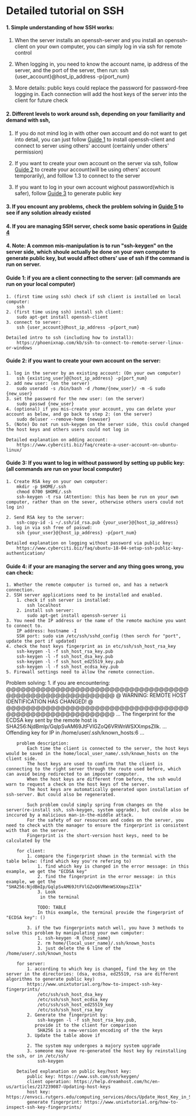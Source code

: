 # Detailed tutorial on SSH

#### 1. Simple understanding of how SSH works: 
1. When the server installs an openssh-server and you install an openssh-client on your own computer, you can simply log in via ssh for remote control

2. When logging in, you need to know the account name, ip address of the server, and the port of the server, then run: 
        ssh {user_account}@host_ip_address -p{port_num}  

3. More details: public keys could replace the password for password-free logging in. Each connection will add the host keys of the server into the client for future check  


#### 2. Different levels to work around ssh, depending on your familiarity and demand with ssh, 
1. If you do not mind log in with other own account and do not want to get into detail, you can just follow [Guide 1](#Guide-1) to install openssh-client and connect to server using others' account (certainly under others' permission)

2. If you want to create your own account on the server via ssh, follow [Guide 2](#Guide-2) to create your account(will be using others' account temporarily), and folllow 1.3 to connect to the server

3. If you want to log in your own account wighout password(which is safer), follow [Guide 3](#Guide-3) to generate public key


#### 3. If you encount any problems, check the problem solving in [Guide 5](#guide-5) to see if any solution already existed

#### 4. If you are managing SSH server, check some basic operations in [Guide 4](#guide-4)


#### 4. Note: A common mis-manipulation is to run "ssh-keygen" on the server side, which shoule actually be done on your own computer to generate public key, but would affect others' use of ssh if the command is run on server.


#### Guide 1: if you are a client connecting to the server: (all commands are run on your local computer)
    1. (first time using ssh) check if ssh client is installed on local computer:
        ssh
    2. (first time using ssh) install ssh client:
        sudo apt-get install openssh-client
    3. connect to server:
        ssh {user_account}@host_ip_address -p{port_num}

    Detailed intro to ssh (including how to install): 
        https://phoenixnap.com/kb/ssh-to-connect-to-remote-server-linux-or-windows
        
#### Guide 2: if you want to create your own account on the server:
    1. log in the server by an existing account: (On your own computer)
        ssh {existing_user}@{host_ip_address} -p{port_num}
    2. add new user: (on the server)
        sudo useradd -s /bin/bash -d /home/{new_user}/ -m -G sudo {new_user}
    3. set the password for the new user: (on the server)
        sudo passwd {new_user}
    4. (optional) if you mis-create your account, you can delete your account as below, and go back to step 2: (on the server)
        sudo deluser --remove-home {newuser}
    5. (Note) Do not run ssh-keygen on the server side, this could changed the host keys and others users could not log in

    Detailed explanation on adding account: 
        https://www.cyberciti.biz/faq/create-a-user-account-on-ubuntu-linux/
    
#### Guide 3: If you want to log in without password by setting up public key: (all commands are run on your local computer)
    1. Create RSA key on your own computer:
        mkdir -p $HOME/.ssh
        chmod 0700 $HOME/.ssh
        ssh-keygen -t rsa (Attention: this has been be run on your own computer, rather than on the sever, otherwise others users could not log in)

    2. Send RSA key to the server:
        ssh-copy-id -i ~/.ssh/id_rsa.pub {your_user}@{host_ip_address}
    3. log in via ssh free of passwd:
        ssh {your_user}@{host_ip_address} -p{port_num}

    Detailed explanation on logging without password via public key:
        https://www.cyberciti.biz/faq/ubuntu-18-04-setup-ssh-public-key-authentication/


#### Guide 4: if your are managing the server and any thing goes wrong, you can check:
    1. Whether the remote computer is turned on, and has a network connection.
    2. SSH server applications need to be installed and enabled.
        1. check if ssh server is installed: 
            ssh localhost
        2. install ssh server: 
            sudo apt-get install openssh-server ii
    3. You need the IP address or the name of the remote machine you want to connect to.
        IP address: hostname -I
        SSH port: sudo vim /etc/ssh/sshd_config (then serch for "port", update the port if updated)
    4. check the host keys fingerprint as in etc/ssh/ssh_host_rsa_key
        ssh-keygen -l -f ssh_host_rsa_key.pub
        ssh-keygen -l -f ssh_host_dsa_key.pub
        ssh-keygen -l -f ssh_host_ed25519_key.pub
        ssh-keygen -l -f ssh_host_ecdsa_key.pub
    5. Firewall settings need to allow the remote connection.

Problem solving:
        1. if you are encountering:
        @@@@@@@@@@@@@@@@@@@@@@@@@@@@@@@@@@@@@@@@@@@@@@@@@@@@@@@@@@@
        @    WARNING: REMOTE HOST IDENTIFICATION HAS CHANGED!     @
        @@@@@@@@@@@@@@@@@@@@@@@@@@@@@@@@@@@@@@@@@@@@@@@@@@@@@@@@@@@
        ...
        The fingerprint for the ECDSA key sent by the remote host is
        SHA256:NjdBmIp/GqlpSvAM69JtFVlGZoQ6VRWnWSXXmpsZIlk.
        ...
        Offending key for IP in /home/user/.ssh/known_hosts:6
        ...

        problem description:
            Each time the client is connected to the server, the host keys would be saved in the home/local_user_name/.ssh/known_hosts on the client side.
            The host keys are used to comfirm that the client is connecting to the right server through the route used before, which can avoid being redirected to an imposter computer.
            When the host keys are different from before, the ssh would warn to request a check on the host keys of the server.
            The host keys are automatically generated upon installation of ssh-server. But could also be regenerated.

            Such problem could simply spring from changes on the server(re-install ssh, ssh-keygen, system upgrade), but coulde also be inccured by a malicious man-in-the-middle attack. 
            For the safety of our resources and codes on the server, you need to check with the manager to ensure the fingerprint is consistent with that on the server.
            Fingerprint is the short-version host keys, need to be calculated by the 

        for client: 
            1. compare the fingerprint shown in the termnial with the table below: (find which key you're refering to) 
                1. find which key is changed in the error message: in this example, we get the "ECDSA key"
                2. find the fingerprint in the error message: in this example, we get the "SHA256:NjdBmIp/GqlpSvAM69JtFVlGZoQ6VRWnWSXXmpsZIlk"
                3. Look
                 in the terminal

                TODO: TABLE
                In this example, the terminal provide the fingerprint of "ECDSA key": ()

            3. if the two fingerprints match well, you have 3 methods to solve this problem by manipulating your own computer:
                1. ssh-keygen -R {host_name}
                2. rm home/{local_user_name}/.ssh/known_hosts
                3. just delete the 6 line of the /home/user/.ssh/known_hosts

        for server: 
            1. according to which key is changed, find the key on the server in the directories: (dsa, ecdsa, ed25519, rsa are different algorithms to generate public key)
            https://www.unixtutorial.org/how-to-inspect-ssh-key-fingerprints/
                /etc/ssh/ssh_host_dsa_key
                /etc/ssh/ssh_host_ecdsa_key
                /etc/ssh/ssh_host_ed25519_key
                /etc/ssh/ssh_host_rsa_key
            2. Generate the fingerprint by: 
                ssh-keygen -l -f ssh_host_rsa_key.pub, 
               provide it to the client for comparison
                SHA256 is a new-version encoding of the the keys
            3. Update the table above if 

            2. The system may undergoes a majory system upgrade
            3. someone may have re-generated the host key by reinstalling the ssh, or in /etc/ssh/
                ssh-keygen

        Detailed explanation on public key/host key:
            public key: https://www.ssh.com/ssh/keygen/
            client operation: https://help.dreamhost.com/hc/en-us/articles/217239087-Updating-host-keys
            host key: https://envsci.rutgers.edu/computing_services/docs/Update_Host_Key_in_SSH.pdf
            generate fingerprint: https://www.unixtutorial.org/how-to-inspect-ssh-key-fingerprints/
